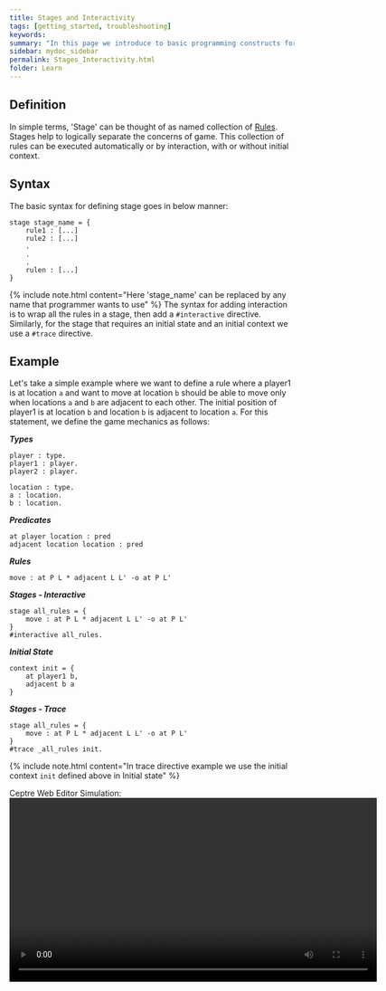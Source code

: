 ```yaml
---
title: Stages and Interactivity
tags: [getting_started, troubleshooting]
keywords:
summary: "In this page we introduce to basic programming constructs for ceptre language - Stages"
sidebar: mydoc_sidebar
permalink: Stages_Interactivity.html
folder: Learn
---
```


## Definition

In simple terms, 'Stage' can be thought of as named collection of [Rules](Rules.html). Stages help to logically separate the concerns of game. This collection of rules can be executed automatically or by interaction, with or without initial context. 

## Syntax

The basic syntax for defining stage goes in below manner:
```
stage stage_name = {
    rule1 : [...]
    rule2 : [...]
    .
    .
    .
    rulen : [...]
}
```

{% include note.html content="Here 'stage_name' can be replaced by any name that programmer wants to use" %}
The syntax for adding interaction is to wrap all the rules in a stage, then add a `#interactive` directive. Similarly, for the stage that requires an initial state and an initial context we use a `#trace` directive.


## Example

Let's take a simple example where we want to define a rule where a player1 is at location `a` and want to move at location `b` should be able to move only when locations `a` and `b` are adjacent to each other. The initial position of player1 is at location `b` and location `b` is adjacent to location `a`. For this statement, we define the game mechanics as follows:

***Types***
```
player : type.
player1 : player.
player2 : player.

location : type.
a : location.
b : location.
```

***Predicates***
```
at player location : pred
adjacent location location : pred
```

***Rules***
```
move : at P L * adjacent L L' -o at P L'
```

***Stages - Interactive***
```
stage all_rules = {
    move : at P L * adjacent L L' -o at P L'
}
#interactive all_rules.
```

***Initial State***
```
context init = {
    at player1 b,
    adjacent b a
}
```

***Stages - Trace***

```
stage all_rules = {
    move : at P L * adjacent L L' -o at P L'
}
#trace _all_rules init.
```
{% include note.html content="In trace directive example we use the initial context `init` defined above in Initial state" %}

Ceptre Web Editor Simulation:
<video width = "650" controls>
    <source src = "">
</video>